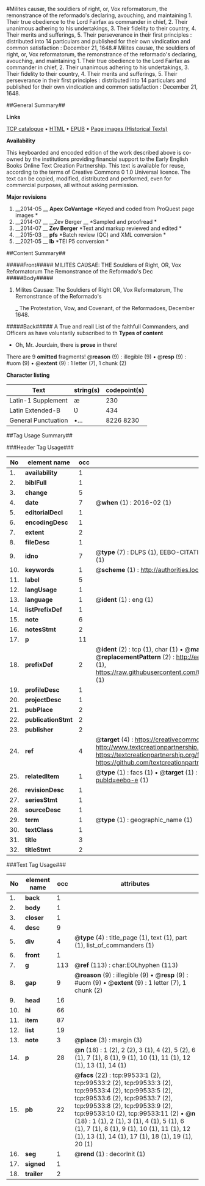 #Milites causæ, the souldiers of right, or, Vox reformatorum, the remonstrance of the reformado's declaring, avouching, and maintaining 1. Their true obedience to the Lord Fairfax as commander in chief, 2. Their unanimous adhering to his undertakings, 3. Their fidelity to their country, 4. Their merits and sufferings, 5. Their perseverance in their first principles : distributed into 14 particulars and published for their own vindication and common satisfaction : December 21, 1648.#
Milites causæ, the souldiers of right, or, Vox reformatorum, the remonstrance of the reformado's declaring, avouching, and maintaining 1. Their true obedience to the Lord Fairfax as commander in chief, 2. Their unanimous adhering to his undertakings, 3. Their fidelity to their country, 4. Their merits and sufferings, 5. Their perseverance in their first principles : distributed into 14 particulars and published for their own vindication and common satisfaction : December 21, 1648.

##General Summary##

**Links**

[TCP catalogue](http://www.ota.ox.ac.uk/tcp/)  • 
[HTML](http://tei.it.ox.ac.uk/tcp/Texts-HTML/free/A50/A50852.html)  • 
[EPUB](http://tei.it.ox.ac.uk/tcp/Texts-EPUB/free/A50/A50852.epub) • 
[Page images (Historical Texts)](https://historicaltexts.jisc.ac.uk/eebo-13433240e)

**Availability**

This keyboarded and encoded edition of the work described above is co-owned by the
    institutions providing financial support to the Early English Books Online Text Creation
    Partnership. This text is available for reuse, according to the terms of  Creative Commons 0 1.0 Universal
    licence. The text can be copied, modified, distributed and performed, even for commercial
    purposes, all without asking permission.

**Major revisions**

1. __2014-05 __ __Apex CoVantage__ *Keyed and coded from ProQuest page images *
1. __2014-07 __ __Zev Berger __ *Sampled and proofread *
1. __2014-07 __ __Zev Berger__ *Text and markup reviewed and edited *
1. __2015-03 __ __pfs__ *Batch review (QC) and XML conversion *
1. __2021-05 __ __lb__ *TEI P5 conversion *

##Content Summary##

#####Front#####
MILITES CAƲSAE: THE Souldiers of Right, OR, Vox Reformatorum The Remonstrance of the Reformado's Dec
#####Body#####

1. Milites Causae: The Souldiers of Right OR, Vox Reformatorum, The Remonstrance of the Reformado's

    _ The Protestation, Vow, and Covenant, of the Reformadoes, December 1648.

#####Back#####
A True and reall List of the faithfull Commanders, and Officers as have voluntarily subscribed to th
**Types of content**

  * Oh, Mr. Jourdain, there is **prose** in there!

There are 9 **omitted** fragments! 
 @__reason__ (9) : illegible (9)  •  @__resp__ (9) : #uom (9)  •  @__extent__ (9) : 1 letter (7), 1 chunk (2)

**Character listing**


|Text|string(s)|codepoint(s)|
|---|---|---|
|Latin-1 Supplement|æ|230|
|Latin Extended-B|Ʋ|434|
|General Punctuation|•…|8226 8230|

##Tag Usage Summary##

###Header Tag Usage###

|No|element name|occ|attributes|
|---|---|---|---|
|1.|__availability__|1||
|2.|__biblFull__|1||
|3.|__change__|5||
|4.|__date__|7| @__when__ (1) : 2016-02 (1)|
|5.|__editorialDecl__|1||
|6.|__encodingDesc__|1||
|7.|__extent__|2||
|8.|__fileDesc__|1||
|9.|__idno__|7| @__type__ (7) : DLPS (1), EEBO-CITATION (1), VID (1), EEBO-PROQUEST (1), STC (2), OCLC (1)|
|10.|__keywords__|1| @__scheme__ (1) : http://authorities.loc.gov/ (1)|
|11.|__label__|5||
|12.|__langUsage__|1||
|13.|__language__|1| @__ident__ (1) : eng (1)|
|14.|__listPrefixDef__|1||
|15.|__note__|6||
|16.|__notesStmt__|2||
|17.|__p__|11||
|18.|__prefixDef__|2| @__ident__ (2) : tcp (1), char (1)  •  @__matchPattern__ (2) : ([0-9\-]+):([0-9IVX]+) (1), (.+) (1)  •  @__replacementPattern__ (2) : http://eebo.chadwyck.com/downloadtiff?vid=$1&page=$2 (1), https://raw.githubusercontent.com/textcreationpartnership/Texts/master/tcpchars.xml#$1 (1)|
|19.|__profileDesc__|1||
|20.|__projectDesc__|1||
|21.|__pubPlace__|2||
|22.|__publicationStmt__|2||
|23.|__publisher__|2||
|24.|__ref__|4| @__target__ (4) : https://creativecommons.org/publicdomain/zero/1.0/ (1), http://www.textcreationpartnership.org/docs/. (1), https://textcreationpartnership.org/faq/#faq05 (1), https://github.com/textcreationpartnership (1)|
|25.|__relatedItem__|1| @__type__ (1) : facs (1)  •  @__target__ (1) : https://data.historicaltexts.jisc.ac.uk/view?pubId=eebo-e (1)|
|26.|__revisionDesc__|1||
|27.|__seriesStmt__|1||
|28.|__sourceDesc__|1||
|29.|__term__|1| @__type__ (1) : geographic_name (1)|
|30.|__textClass__|1||
|31.|__title__|3||
|32.|__titleStmt__|2||


###Text Tag Usage###

|No|element name|occ|attributes|
|---|---|---|---|
|1.|__back__|1||
|2.|__body__|1||
|3.|__closer__|1||
|4.|__desc__|9||
|5.|__div__|4| @__type__ (4) : title_page (1), text (1), part (1), list_of_commanders (1)|
|6.|__front__|1||
|7.|__g__|113| @__ref__ (113) : char:EOLhyphen (113)|
|8.|__gap__|9| @__reason__ (9) : illegible (9)  •  @__resp__ (9) : #uom (9)  •  @__extent__ (9) : 1 letter (7), 1 chunk (2)|
|9.|__head__|16||
|10.|__hi__|66||
|11.|__item__|87||
|12.|__list__|19||
|13.|__note__|3| @__place__ (3) : margin (3)|
|14.|__p__|28| @__n__ (18) : 1 (2), 2 (2), 3 (1), 4 (2), 5 (2), 6 (1), 7 (1), 8 (1), 9 (1), 10 (1), 11 (1), 12 (1), 13 (1), 14 (1)|
|15.|__pb__|22| @__facs__ (22) : tcp:99533:1 (2), tcp:99533:2 (2), tcp:99533:3 (2), tcp:99533:4 (2), tcp:99533:5 (2), tcp:99533:6 (2), tcp:99533:7 (2), tcp:99533:8 (2), tcp:99533:9 (2), tcp:99533:10 (2), tcp:99533:11 (2)  •  @__n__ (18) : 1 (1), 2 (1), 3 (1), 4 (1), 5 (1), 6 (1), 7 (1), 8 (1), 9 (1), 10 (1), 11 (1), 12 (1), 13 (1), 14 (1), 17 (1), 18 (1), 19 (1), 20 (1)|
|16.|__seg__|1| @__rend__ (1) : decorInit (1)|
|17.|__signed__|1||
|18.|__trailer__|2||
